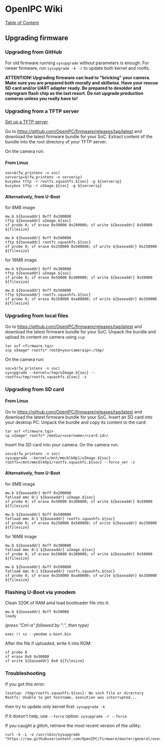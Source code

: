 # OpenIPC Wiki
[Table of Content](../../README.md)

Upgrading firmware
------------------

### Upgrading from GitHub
For old firmware running `sysupgrade` without parameters is enough. For newer
firmware, run `sysupgrade -k -r` to update both kernel and rootfs.

__ATTENTION! Upgrading firmware can lead to "bricking" your camera. Make sure
you are prepared both morally and skillwise. Have your rescue SD card and/or
UART adapter ready. Be prepared to desolder and reprogram flash chip as the
last resort. Do not upgrade production cameras unless you really have to!__

### Upgrading from a TFTP server

[Set up a TFTP server](../installation-tftpd.md).

Go to <https://github.com/OpenIPC/firmware/releases/tag/latest> and download the
latest firmware bundle for your SoC. Extract content of the bundle into the root
directory of your TFTP server.

On the camera run:

#### From Linux
```
soc=$(fw_printenv -n soc)
serverip=$(fw_printenv -n serverip)
busybox tftp -r rootfs.squashfs.${soc} -g ${serverip}
busybox tftp -r uImage.${soc} -g ${serverip}
```

#### Alternatively, from U-Boot
for 8MB image
```
mw.b ${baseaddr} 0xff 0x200000
tftp ${baseaddr} uImage.${soc}
sf probe 0; sf erase 0x50000 0x200000; sf write ${baseaddr} 0x50000 ${filesize}

mw.b ${baseaddr} 0xff 0x500000
tftp ${baseaddr} rootfs.squashfs.${soc}
sf probe 0; sf erase 0x250000 0x500000; sf write ${baseaddr} 0x250000 ${filesize}
```
for 16MB image
```
mw.b ${baseaddr} 0xff 0x300000
tftp ${baseaddr} uImage.${soc}
sf probe 0; sf erase 0x50000 0x300000; sf write ${baseaddr} 0x50000 ${filesize}

mw.b ${baseaddr} 0xff 0x500000
tftp ${baseaddr} rootfs.squashfs.${soc}
sf probe 0; sf erase 0x350000 0xa00000; sf write ${baseaddr} 0x350000 ${filesize}
```


### Upgrading from local files
Go to <https://github.com/OpenIPC/firmware/releases/tag/latest> and download the
latest firmware bundle for your SoC. Unpack the bundle and upload its content on
camera using `scp`:
```
tar xvf <firmware.tgz>
scp uImage* rootfs* root@<yourcameraip>:/tmp/
```
On the camera run:
```
soc=$(fw_printenv -n soc)
sysupgrade --kernel=/tmp/uImage.${soc} --rootfs=/tmp/rootfs.squashfs.${soc} -z
```

### Upgrading from SD card

#### From Linux
Go to <https://github.com/OpenIPC/firmware/releases/tag/latest> and download the
latest firmware bundle for your SoC. Insert an SD card into your desktop PC.
Unpack the bundle and copy its content to the card:
```
tar xvf <firmware.tgz>
cp uImage* rootfs* /media/<username>/<card-id>/
```
Insert the SD card into your camera.
On the camera run:
```
soc=$(fw_printenv -n soc)
sysupgrade --kernel=/mnt/mmcblk0p1/uImage.${soc} --rootfs=/mnt/mmcblk0p1/rootfs.squashfs.${soc} --force_ver -z
```

#### Alternatively, from U-Boot
for 8MB image
```
mw.b ${baseaddr} 0xff 0x200000
fatload mmc 0:1 ${baseaddr} uImage.${soc}
sf probe 0; sf erase 0x50000 0x200000; sf write ${baseaddr} 0x50000 ${filesize}

mw.b ${baseaddr} 0xff 0x500000
fatload mmc 0:1 ${baseaddr} rootfs.squashfs.${soc}
sf probe 0; sf erase 0x250000 0x500000; sf write ${baseaddr} 0x250000 ${filesize}
```
for 16MB image
```
mw.b ${baseaddr} 0xff 0x300000
fatload mmc 0:1 ${baseaddr} uImage.${soc}
sf probe 0; sf erase 0x50000 0x300000; sf write ${baseaddr} 0x50000 ${filesize}

mw.b ${baseaddr} 0xff 0x500000
fatload mmc 0:1 ${baseaddr} rootfs.squashfs.${soc}
sf probe 0; sf erase 0x350000 0xa00000; sf write ${baseaddr} 0x350000 ${filesize}
```

### Flashing U-Boot via ymodem
Clean 320K of RAM amd load bootloader file into it:
```
mw.b ${baseaddr} 0xff 0x50000
loady
```
_(press "Ctrl-a" followed by ":", then type)_
```
exec !! sz --ymodem u-boot.bin
```
After the file if uploaded, write it into ROM:
```
sf probe 0
sf erase 0x0 0x50000
sf write ${baseaddr} 0x0 ${filesize}
```

### Troubleshooting

If you got this error:
```
losetup: /tmp/rootfs.squashfs.${soc}: No such file or directory
Rootfs: Unable to get hostname, execution was interrupted...
```
then try to update only kernel first:
`sysupgrade -k`

If it doesn't help, use `--force` option:
`sysupgrade -r --force`

If you caught a glitch, retrieve the most recent version of the utility:
```
curl -k -L -o /usr/sbin/sysupgrade "https://raw.githubusercontent.com/OpenIPC/firmware/master/general/overlay/usr/sbin/sysupgrade"
```
